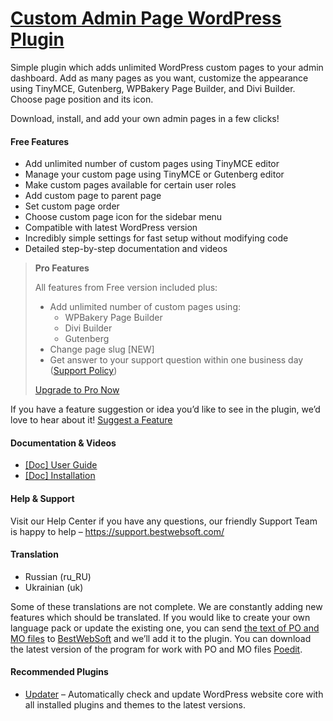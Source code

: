 <a href="https://bestwebsoft.com/products/wordpress/plugins/custom-admin-page/" target=_blank>Custom Admin Page WordPress Plugin</a>
========================

<p>Simple plugin which adds unlimited WordPress custom pages to your admin dashboard. Add as many pages as you want, customize the appearance using TinyMCE, Gutenberg, WPBakery Page Builder, and Divi Builder. Choose page position and its icon.</p>
<p>Download, install, and add your own admin pages in a few clicks!</p>
<p><span class="embed-youtube" style="text-align:center; display: block;"></span></p>
<h4>Free Features</h4>
<ul>
<li>Add unlimited number of custom pages using TinyMCE editor</li>
<li>Manage your custom page using TinyMCE or Gutenberg editor</li>
<li>Make custom pages available for certain user roles</li>
<li>Add custom page to parent page</li>
<li>Set custom page order</li>
<li>Choose custom page icon for the sidebar menu</li>
<li>Compatible with latest WordPress version</li>
<li>Incredibly simple settings for fast setup without modifying code</li>
<li>Detailed step-by-step documentation and videos</li>
</ul>
<blockquote>
<p><strong>Pro Features</strong></p>
<p>All features from Free version included plus:</p>
<ul>
<li>Add unlimited number of custom pages using:
<ul>
<li>WPBakery Page Builder</li>
<li>Divi Builder</li>
<li>Gutenberg</li>
</ul>
</li>
<li>Change page slug [NEW]</li>
<li>Get answer to your support question within one business day (<a href="https://bestwebsoft.com/support-policy/" rel="nofollow ugc">Support Policy</a>)</li>
</ul>
<p><a href="https://bestwebsoft.com/products/wordpress/plugins/custom-admin-page/?k=c00e18b325e058b53d0610fa0376bcdc" rel="nofollow ugc">Upgrade to Pro Now</a></p>
</blockquote>
<p>If you have a feature suggestion or idea you&#8217;d like to see in the plugin, we&#8217;d love to hear about it! <a href="https://support.bestwebsoft.com/hc/en-us/requests/new" rel="nofollow ugc">Suggest a Feature</a></p>
<h4>Documentation &amp; Videos</h4>
<ul>
<li><a href="https://bestwebsoft.com/documentation/custom-admin-page/custom-admin-page-user-guide/" rel="nofollow ugc">[Doc] User Guide</a></li>
<li><a href="https://bestwebsoft.com/documentation/how-to-install-a-wordpress-product/how-to-install-a-wordpress-plugin/" rel="nofollow ugc">[Doc] Installation</a></li>
</ul>
<h4>Help &amp; Support</h4>
<p>Visit our Help Center if you have any questions, our friendly Support Team is happy to help &#8211; <a href="https://support.bestwebsoft.com/" rel="nofollow ugc">https://support.bestwebsoft.com/</a></p>
<h4>Translation</h4>
<ul>
<li>Russian (ru_RU)</li>
<li>Ukrainian (uk)</li>
</ul>
<p>Some of these translations are not complete. We are constantly adding new features which should be translated. If you would like to create your own language pack or update the existing one, you can send <a href="https://codex.wordpress.org/Translating_WordPress" rel="nofollow ugc">the text of PO and MO files</a> to <a href="https://support.bestwebsoft.com/hc/en-us/requests/new" rel="nofollow ugc">BestWebSoft</a> and we&#8217;ll add it to the plugin. You can download the latest version of the program for work with PO and MO files <a href="https://www.poedit.net/download.php" rel="nofollow ugc">Poedit</a>.</p>
<h4>Recommended Plugins</h4>
<ul>
<li><a href="https://bestwebsoft.com/products/wordpress/plugins/updater/?k=f33e1bb49ee6d97b299ba2d41e6ff4c2" rel="nofollow ugc">Updater</a> &#8211; Automatically check and update WordPress website core with all installed plugins and themes to the latest versions.</li>
</ul>
